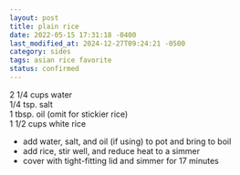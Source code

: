```yaml
---
layout: post
title: plain rice
date: 2022-05-15 17:31:18 -0400
last_modified_at: 2024-12-27T09:24:21 -0500
category: sides
tags: asian rice favorite
status: confirmed
---
```


2 1/4 cups water  
1/4 tsp. salt  
1 tbsp. oil (omit for stickier rice)  
1 1/2 cups white rice  
* add water, salt, and oil (if using) to pot and bring to boil
* add rice, stir well, and reduce heat to a simmer
* cover with tight-fitting lid and simmer for 17 minutes
